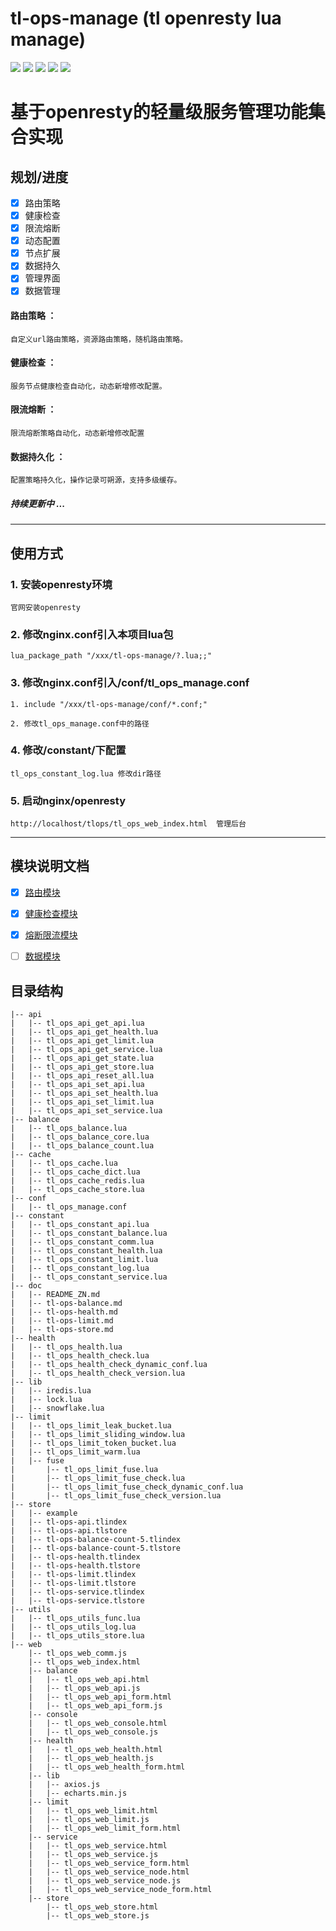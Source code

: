 # tl-ops-manage (tl openresty lua manage)

[![](https://img.shields.io/badge/base-openresty-blue)](https://openresty.org/cn/)
[![](https://img.shields.io/badge/dynamic%20conf-support-green)](https://github.com/iamtsm/tl-ops-manage)
[![](https://img.shields.io/badge/webmanage-support-green)](https://github.com/iamtsm/tl-ops-manage)
[![](https://img.shields.io/badge/healthcheck-support-green)](https://github.com/iamtsm/tl-ops-manage/blob/main/doc/tl-ops-health.md)
[![](https://img.shields.io/badge/balance-support-green)](https://github.com/iamtsm/tl-ops-manage/blob/main/doc/tl-ops-balance.md)

# 基于openresty的轻量级服务管理功能集合实现

## 规划/进度

- [x] 路由策略 
- [x] 健康检查
- [x] 限流熔断
- [x] 动态配置
- [x] 节点扩展
- [x] 数据持久
- [x] 管理界面
- [x] 数据管理

#### 路由策略 ： 
    自定义url路由策略，资源路由策略，随机路由策略。

#### 健康检查 ： 
    服务节点健康检查自动化，动态新增修改配置。

#### 限流熔断 ：
    限流熔断策略自动化，动态新增修改配置

#### 数据持久化 ：
    配置策略持久化，操作记录可朔源，支持多级缓存。
##### 持续更新中 ...


---------

## 使用方式

### 1. 安装openresty环境

    官网安装openresty

### 2. 修改nginx.conf引入本项目lua包

    lua_package_path "/xxx/tl-ops-manage/?.lua;;"

### 3. 修改nginx.conf引入/conf/tl_ops_manage.conf

    1. include "/xxx/tl-ops-manage/conf/*.conf;"

    2. 修改tl_ops_manage.conf中的路径

### 4. 修改/constant/下配置

    tl_ops_constant_log.lua 修改dir路径

### 5. 启动nginx/openresty

    http://localhost/tlops/tl_ops_web_index.html  管理后台

---------


## 模块说明文档

- [x] [路由模块](doc/tl-ops-balance.md)

- [x] [健康检查模块](doc/tl-ops-health.md)

- [x] [熔断限流模块](doc/tl-ops-limit.md)

- [ ] [数据模块](doc/tl-ops-store.md)


## 目录结构

    |-- api
    |   |-- tl_ops_api_get_api.lua
    |   |-- tl_ops_api_get_health.lua
    |   |-- tl_ops_api_get_limit.lua
    |   |-- tl_ops_api_get_service.lua
    |   |-- tl_ops_api_get_state.lua
    |   |-- tl_ops_api_get_store.lua
    |   |-- tl_ops_api_reset_all.lua
    |   |-- tl_ops_api_set_api.lua
    |   |-- tl_ops_api_set_health.lua
    |   |-- tl_ops_api_set_limit.lua
    |   |-- tl_ops_api_set_service.lua
    |-- balance
    |   |-- tl_ops_balance.lua
    |   |-- tl_ops_balance_core.lua
    |   |-- tl_ops_balance_count.lua
    |-- cache
    |   |-- tl_ops_cache.lua
    |   |-- tl_ops_cache_dict.lua
    |   |-- tl_ops_cache_redis.lua
    |   |-- tl_ops_cache_store.lua
    |-- conf
    |   |-- tl_ops_manage.conf
    |-- constant
    |   |-- tl_ops_constant_api.lua
    |   |-- tl_ops_constant_balance.lua
    |   |-- tl_ops_constant_comm.lua
    |   |-- tl_ops_constant_health.lua
    |   |-- tl_ops_constant_limit.lua
    |   |-- tl_ops_constant_log.lua
    |   |-- tl_ops_constant_service.lua
    |-- doc
    |   |-- README_ZN.md
    |   |-- tl-ops-balance.md
    |   |-- tl-ops-health.md
    |   |-- tl-ops-limit.md
    |   |-- tl-ops-store.md
    |-- health
    |   |-- tl_ops_health.lua
    |   |-- tl_ops_health_check.lua
    |   |-- tl_ops_health_check_dynamic_conf.lua
    |   |-- tl_ops_health_check_version.lua
    |-- lib
    |   |-- iredis.lua
    |   |-- lock.lua
    |   |-- snowflake.lua
    |-- limit
    |   |-- tl_ops_limit_leak_bucket.lua
    |   |-- tl_ops_limit_sliding_window.lua
    |   |-- tl_ops_limit_token_bucket.lua
    |   |-- tl_ops_limit_warm.lua
    |   |-- fuse
    |       |-- tl_ops_limit_fuse.lua
    |       |-- tl_ops_limit_fuse_check.lua
    |       |-- tl_ops_limit_fuse_check_dynamic_conf.lua
    |       |-- tl_ops_limit_fuse_check_version.lua
    |-- store
    |   |-- example
    |   |-- tl-ops-api.tlindex
    |   |-- tl-ops-api.tlstore
    |   |-- tl-ops-balance-count-5.tlindex
    |   |-- tl-ops-balance-count-5.tlstore
    |   |-- tl-ops-health.tlindex
    |   |-- tl-ops-health.tlstore
    |   |-- tl-ops-limit.tlindex
    |   |-- tl-ops-limit.tlstore
    |   |-- tl-ops-service.tlindex
    |   |-- tl-ops-service.tlstore
    |-- utils
    |   |-- tl_ops_utils_func.lua
    |   |-- tl_ops_utils_log.lua
    |   |-- tl_ops_utils_store.lua
    |-- web
        |-- tl_ops_web_comm.js
        |-- tl_ops_web_index.html
        |-- balance
        |   |-- tl_ops_web_api.html
        |   |-- tl_ops_web_api.js
        |   |-- tl_ops_web_api_form.html
        |   |-- tl_ops_web_api_form.js
        |-- console
        |   |-- tl_ops_web_console.html
        |   |-- tl_ops_web_console.js
        |-- health
        |   |-- tl_ops_web_health.html
        |   |-- tl_ops_web_health.js
        |   |-- tl_ops_web_health_form.html
        |-- lib
        |   |-- axios.js
        |   |-- echarts.min.js
        |-- limit
        |   |-- tl_ops_web_limit.html
        |   |-- tl_ops_web_limit.js
        |   |-- tl_ops_web_limit_form.html
        |-- service
        |   |-- tl_ops_web_service.html
        |   |-- tl_ops_web_service.js
        |   |-- tl_ops_web_service_form.html
        |   |-- tl_ops_web_service_node.html
        |   |-- tl_ops_web_service_node.js
        |   |-- tl_ops_web_service_node_form.html
        |-- store
            |-- tl_ops_web_store.html
            |-- tl_ops_web_store.js



